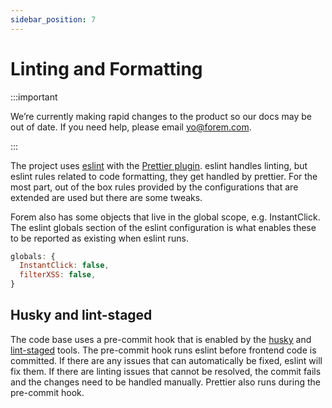```yaml
---
sidebar_position: 7
---
```


# Linting and Formatting

:::important

We’re currently making rapid changes to the product so our docs may be out of date. If you need help, please email [yo@forem.com](mailto:yo@forem.com).

:::

The project uses [eslint](https://eslint.org/) with the
[Prettier plugin](https://github.com/prettier/eslint-plugin-prettier). eslint
handles linting, but eslint rules related to code formatting, they get handled
by prettier. For the most part, out of the box rules provided by the
configurations that are extended are used but there are some tweaks.

Forem also has some objects that live in the global scope, e.g. InstantClick. The
eslint globals section of the eslint configuration is what enables these to be
reported as existing when eslint runs.

```javascript
globals: {
  InstantClick: false,
  filterXSS: false,
}
```

## Husky and lint-staged

The code base uses a pre-commit hook that is enabled by the
[husky](https://github.com/typicode/husky) and
[lint-staged](https://github.com/okonet/lint-staged) tools. The pre-commit hook
runs eslint before frontend code is committed. If there are any issues that can
automatically be fixed, eslint will fix them. If there are linting issues that
cannot be resolved, the commit fails and the changes need to be handled
manually. Prettier also runs during the pre-commit hook.
